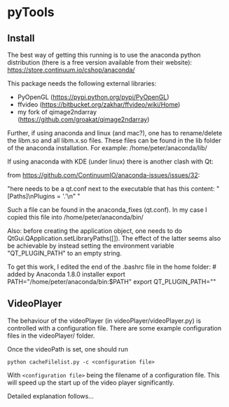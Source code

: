 pyTools
=======

Install
-------

The best way of getting this running is to use the anaconda python distribution (there is a free version available from their website):
https://store.continuum.io/cshop/anaconda/


This package needs the following external libraries:

* PyOpenGL (https://pypi.python.org/pypi/PyOpenGL)
* ffvideo (https://bitbucket.org/zakhar/ffvideo/wiki/Home)
* my fork of qimage2ndarray (https://github.com/groakat/qimage2ndarray)


Further, if using anaconda and linux (and mac?), one has to rename/delete the libm.so and all libm.x.so files. These files can be found in the lib folder of the anaconda installation. For example:
  /home/peter/anaconda/lib/
  
If using anaconda with KDE (under linux) there is another clash with Qt:

from https://github.com/ContinuumIO/anaconda-issues/issues/32:

  "here needs to be a qt.conf next to the executable that has this content: "[Paths]\nPlugins = '.'\n" "
  
Such a file can be found in the anaconda_fixes (qt.conf). In my case I copied this file into
  /home/peter/anaconda/bin/

Also:
  before creating the application object, one needs to do QtGui.QApplication.setLibraryPaths([]). The effect of the latter seems also be achievable by instead setting the environment variable "QT_PLUGIN_PATH" to an empty string.
  
To get this work, I edited the end of the .bashrc file in the home folder:
    # added by Anaconda 1.8.0 installer
    export PATH="/home/peter/anaconda/bin:$PATH"
    export QT_PLUGIN_PATH=""
  

VideoPlayer
-----------

The behaviour of the videoPlayer (in videoPlayer/videoPlayer.py) is controlled with a configuration file. There are some example configuration files in the videoPlayer/ folder. 

Once the videoPath is set, one should run

    python cacheFilelist.py -c <configuration file>
  
With `<configuration file>` being the filename of a configuration file. This will speed up the start up of the video player significantly.


Detailed explanation follows...

